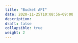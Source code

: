 ```yaml
---
title: "Bucket API"
date: 2020-11-25T10:08:56+09:00
description:
draft: false
collapsible: true
weight: 2
---
```


